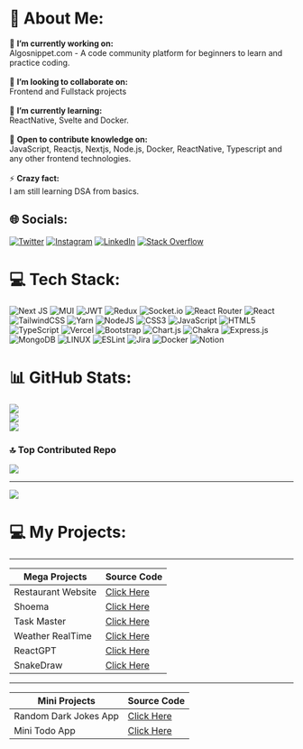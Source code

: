 # 💫 About Me:
🔭 **I’m currently working on:**  <br>Algosnippet.com - A code community platform for beginners to learn and practice coding.<br><br>👯 **I’m looking to collaborate on:**  <br>Frontend and Fullstack projects<br><br>🌱 **I’m currently learning:**  <br>ReactNative, Svelte and Docker.<br><br>💬 **Open to contribute knowledge on:**  <br>JavaScript, Reactjs, Nextjs, Node.js, Docker, ReactNative, Typescript and any other frontend technologies.<br><br>⚡ **Crazy fact:**  <br>I am still learning DSA from basics.


## 🌐 Socials:
[![Twitter](https://img.shields.io/badge/Twitter-%231DA1F2.svg?logo=Twitter&logoColor=white)](https://twitter.com/algoaryan) [![Instagram](https://img.shields.io/badge/Instagram-%23E4405F.svg?logo=Instagram&logoColor=white)](https://instagram.com/algoaryan) [![LinkedIn](https://img.shields.io/badge/LinkedIn-%230077B5.svg?logo=linkedin&logoColor=white)](https://linkedin.com/in/algoaryan) [![Stack Overflow](https://img.shields.io/badge/-Stackoverflow-FE7A16?logo=stack-overflow&logoColor=white)](https://stackoverflow.com/users/23943440/) 

# 💻 Tech Stack:
![Next JS](https://img.shields.io/badge/Next-black?style=for-the-badge&logo=next.js&logoColor=white) ![MUI](https://img.shields.io/badge/MUI-%230081CB.svg?style=for-the-badge&logo=material-ui&logoColor=white) ![JWT](https://img.shields.io/badge/JWT-black?style=for-the-badge&logo=JSON%20web%20tokens) ![Redux](https://img.shields.io/badge/redux-%23593d88.svg?style=for-the-badge&logo=redux&logoColor=white) ![Socket.io](https://img.shields.io/badge/Socket.io-black?style=for-the-badge&logo=socket.io&badgeColor=010101) ![React Router](https://img.shields.io/badge/React_Router-CA4245?style=for-the-badge&logo=react-router&logoColor=white) ![React](https://img.shields.io/badge/react-%2320232a.svg?style=for-the-badge&logo=react&logoColor=%2361DAFB) ![TailwindCSS](https://img.shields.io/badge/tailwindcss-%2338B2AC.svg?style=for-the-badge&logo=tailwind-css&logoColor=white) ![Yarn](https://img.shields.io/badge/yarn-%232C8EBB.svg?style=for-the-badge&logo=yarn&logoColor=white) ![NodeJS](https://img.shields.io/badge/node.js-6DA55F?style=for-the-badge&logo=node.js&logoColor=white) ![CSS3](https://img.shields.io/badge/css3-%231572B6.svg?style=for-the-badge&logo=css3&logoColor=white) ![JavaScript](https://img.shields.io/badge/javascript-%23323330.svg?style=for-the-badge&logo=javascript&logoColor=%23F7DF1E) ![HTML5](https://img.shields.io/badge/html5-%23E34F26.svg?style=for-the-badge&logo=html5&logoColor=white) ![TypeScript](https://img.shields.io/badge/typescript-%23007ACC.svg?style=for-the-badge&logo=typescript&logoColor=white) ![Vercel](https://img.shields.io/badge/vercel-%23000000.svg?style=for-the-badge&logo=vercel&logoColor=white) ![Bootstrap](https://img.shields.io/badge/bootstrap-%23563D7C.svg?style=for-the-badge&logo=bootstrap&logoColor=white) ![Chart.js](https://img.shields.io/badge/chart.js-F5788D.svg?style=for-the-badge&logo=chart.js&logoColor=white) ![Chakra](https://img.shields.io/badge/chakra-%234ED1C5.svg?style=for-the-badge&logo=chakraui&logoColor=white) ![Express.js](https://img.shields.io/badge/express.js-%23404d59.svg?style=for-the-badge&logo=express&logoColor=%2361DAFB) ![MongoDB](https://img.shields.io/badge/MongoDB-%234ea94b.svg?style=for-the-badge&logo=mongodb&logoColor=white) ![LINUX](https://img.shields.io/badge/Linux-FCC624?style=for-the-badge&logo=linux&logoColor=black) ![ESLint](https://img.shields.io/badge/ESLint-4B3263?style=for-the-badge&logo=eslint&logoColor=white) ![Jira](https://img.shields.io/badge/jira-%230A0FFF.svg?style=for-the-badge&logo=jira&logoColor=white) ![Docker](https://img.shields.io/badge/docker-%230db7ed.svg?style=for-the-badge&logo=docker&logoColor=white) ![Notion](https://img.shields.io/badge/Notion-%23000000.svg?style=for-the-badge&logo=notion&logoColor=white)
# 📊 GitHub Stats:
![](https://github-readme-stats.vercel.app/api?username=algoaryan&theme=dark&hide_border=false&include_all_commits=false&count_private=false)<br/>
![](https://github-readme-streak-stats.herokuapp.com/?user=algoaryan&theme=dark&hide_border=false)<br/>
![](https://github-readme-stats.vercel.app/api/top-langs/?username=algoaryan&theme=dark&hide_border=false&include_all_commits=false&count_private=false&layout=compact)

### 🔝 Top Contributed Repo
![](https://github-contributor-stats.vercel.app/api?username=algoaryan&limit=5&theme=tokyonight&combine_all_yearly_contributions=true)

---
[![](https://visitcount.itsvg.in/api?id=algoaryan&label=Profile%20Views&color=11&icon=5&pretty=false)](https://visitcount.itsvg.in)


# 💻 My Projects:
---

| Mega Projects  | Source Code | 
| ------------- | ------------- |
| Restaurant Website  | [Click Here](https://twitter.com/algoaryan)   |
| Shoema | [Click Here](https://twitter.com/algoaryan) |
| Task Master | [Click Here](https://twitter.com/algoaryan) |
| Weather RealTime | [Click Here](https://twitter.com/algoaryan) |
| ReactGPT | [Click Here](https://twitter.com/algoaryan) |
| SnakeDraw | [Click Here](https://twitter.com/algoaryan) |


---


| Mini Projects  | Source Code |
| ------------- | ------------- |
| Random Dark Jokes App  | [Click Here](https://twitter.com/algoaryan)   |
| Mini Todo App | [Click Here](https://twitter.com/algoaryan) |



<!-- Proudly created with GPRM ( https://gprm.itsvg.in ) -->
